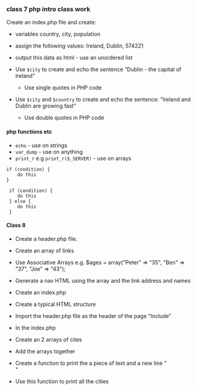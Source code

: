 ### class 7 php intro class work
Create an index.php file and create:
- variables country, city, population
- assign the following values: Ireland, Dublin, 574221
- output this data as html - use an unordered list

- Use `$city` to create and echo the sentence “Dublin - the capital of Ireland”
  - Use single quotes in PHP code
- Use `$city` and `$country` to create and echo the sentence: “Ireland and Dublin are growing fast”
  - Use double quotes in PHP code


#### php functions etc

- `echo` - use on strings
- `var_dump` - use on anything
- `print_r` e.g `print_r($_SERVER)` - use on arrays

```
if (condition) {
    do this
}
```

```
 if (condition) {
    do this
 } else {
    do this
 }
 ```

#### Class 8
- Create a header.php file. 
- Create an array of links
- Use Associative Arrays e.g. $ages = array("Peter" => "35", "Ben" => "37", "Joe" => "43");
- Generate a nav HTML using the array and the link address and names
- Create an index.php

- Create a typical HTML structure
- Import the header.php file as the header of the page “Include”


- In the index.php 
- Create an 2 arrays of cites
- Add the arrays together
- Create a function to print the a piece of  text and a new line "<br/>"
- Use this function to print all the cities
